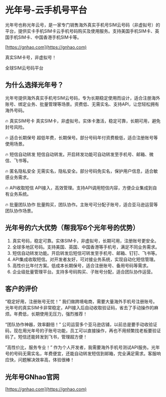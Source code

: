 # 光年号-云手机号平台
光年号也称光年云号，是一家专门销售海外真实手机号SIM云号码（非虚拟号）的平台，提供实卡手机SIM卡云手机号码购买及使用服务。支持美国手机SIM卡、英国手机SIM卡、中国香港手机SIM卡等。

[https://gnhao.com](https://gnhao.com)


真实SIM卡号，非虚拟号！

全球SIM云号码平台




## 为什么选择光年号？
光年号提供海外真实手机号SIM云号码，专为长期稳定使用而设计，适合注册海外账号、绑定业务、批量管理等场景。资费低、无需实名、支持API，让您轻松拥有海外号码。

🔥 真实SIM号卡
真实SIM卡，非虚拟号。实体卡激活，稳定可靠，长期可用，避免封号风险。

🔥 适合长期保号
超低年费，长期保号。部分号码年付资费极低，适合注册账号等使用场景。

🔥 短信自动转发
短信自动转发。开启转发功能可自动转发至手机号、邮箱、微信、飞书等。

🔥 匿名隐私安全
无需实名，隐私安全。部分号码免实名，保护用户信息，适合敏感业务需求。

🔥 API收取短信
API接入，高效管理。支持API调用短信内容，方便企业集成到自有业务系统。

🔥 批量团队协作
批量购买，团队协作。主账号可分配子账号，适合亚马逊运营等团队协作场景。


## 光年号的六大优势（帮我写6个光年号的优势）
1. 真实号码，稳定可靠。实体SIM卡，非虚拟号，长期可用，注册账号更安全。
2. 全球多地区号码。支持美国、英国、中国香港等手机号，满足不同业务需求。
3. 短信自动转发功能。开启转发后短信可转发至手机号、邮箱、钉钉、飞书等。
4. API集成收取短信。对开发者友好，可对接业务系统，实现自动化短信管理。
5. 高性价比年付方案。低成本长期保号，适合注册账号、备用号码等需求。
6. 企业级批量管理平台。支持多号码购买、子账号分配，适合团队协作运营。


## 客户的评价
“稳定好用，注册账号无忧！”
我们做跨境电商，需要大量海外手机号注册账号。光年号的真实SIM卡非常稳定，API接入后自动收取验证码，省去了手动操作的麻烦。年费低，长期使用无压力，强烈推荐！

“团队协作神器，效率翻倍！”
公司运营多个亚马逊店铺，以前总是要手动收验证码，现在用光年号的子账号功能，员工可以直接操作，再也不用频繁找老板要验证码了。短信还能转发到飞书，管理超方便！

“高性价比，服务专业！”
作为个人开发者，我需要海外手机号测试API服务。光年号的号码无需实名，年费便宜，还能自动转发短信到邮箱，完全满足需求。客服响应快，问题解决效率高，体验很棒！


## 光年号GNhao官网
[https://gnhao.com](https://gnhao.com)

